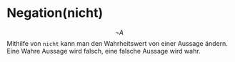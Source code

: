 # Negation(nicht)
$$\neg A$$
Mithilfe von `nicht` kann man den Wahrheitswert von einer Aussage ändern. Eine Wahre Aussage wird falsch, eine falsche Aussage wird wahr.